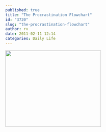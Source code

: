 ```yaml
---
published: true
title: "The Procrastination Flowchart"
id: "3720"
slug: "the-procrastination-flowchart"
author: rv
date: 2011-02-11 12:14
categories: Daily Life
---
```

<a href="https://s3.amazonaws.com/cfwblog/uploads/2011/02/procrastination-flowchart-1-1.jpg"><img class="aligncenter size-medium wp-image-3721" title="procrastination-flowchart-1 (1)" src="https://s3.amazonaws.com/cfwblog/uploads/2011/02/procrastination-flowchart-1-1.jpg?w=300" alt="" width="300" height="239" /></a>